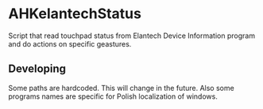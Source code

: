 # AHKelantechStatus
Script that read touchpad status from Elantech Device Information program and do actions on specific geastures.

## Developing
Some paths are hardcoded. This will change in the future. Also some programs names are specific for Polish localization of windows.
